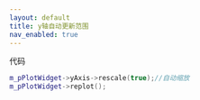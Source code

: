 ```yaml
---
layout: default
title: y轴自动更新范围
nav_enabled: true
---
```


代码
  ```c++
  m_pPlotWidget->yAxis->rescale(true);//自动缩放
  m_pPlotWidget->replot();
  ```
